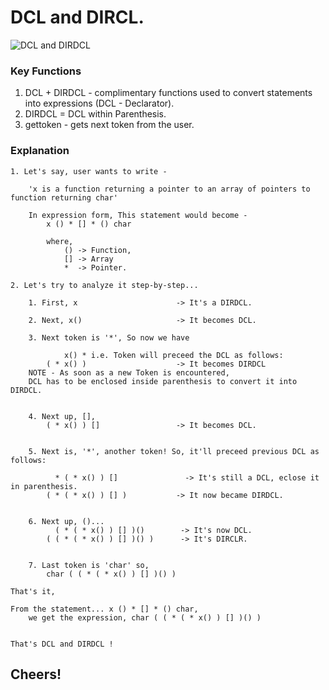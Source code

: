 # DCL and DIRCL.
![DCL and DIRDCL](https://drive.google.com/uc?export=download&id=1HIkvFhVOqm4UEGYr78WO1IXEdhR6uRSPCw "DCL and DIRDCL")

### Key Functions

1. DCL + DIRDCL - complimentary functions used to convert statements into expressions (DCL - Declarator).
2. DIRDCL = DCL within Parenthesis.
3. gettoken - gets next token from the user.

### Explanation

```
1. Let's say, user wants to write -

	'x is a function returning a pointer to an array of pointers to function returning char'

	In expression form, This statement would become -
		x () * [] * () char

		where,
			() -> Function,
			[] -> Array
			*  -> Pointer.
```
```
2. Let's try to analyze it step-by-step...

	1. First, x                      -> It's a DIRDCL.

	2. Next, x()                     -> It becomes DCL.

	3. Next token is '*', So now we have
			
		    x() * i.e. Token will preceed the DCL as follows:
		( * x() )                    -> It becomes DIRDCL
	NOTE - As soon as a new Token is encountered,
	DCL has to be enclosed inside parenthesis to convert it into DIRDCL.


	4. Next up, [],
		( * x() ) []                 -> It becomes DCL.


	5. Next is, '*', another token! So, it'll preceed previous DCL as follows:

		  * ( * x() ) []               -> It's still a DCL, eclose it in parenthesis.
		( * ( * x() ) [] )           -> It now became DIRDCL.


	6. Next up, ()...
		  ( * ( * x() ) [] )()        -> It's now DCL.
		( ( * ( * x() ) [] )() )      -> It's DIRCLR.


	7. Last token is 'char' so,
		char ( ( * ( * x() ) [] )() )
```
```
That's it,

From the statement... x () * [] * () char,
	we get the expression, char ( ( * ( * x() ) [] )() )


That's DCL and DIRDCL !
```
## Cheers!

